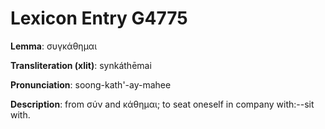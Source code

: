 # Lexicon Entry G4775

**Lemma**: συγκάθημαι

**Transliteration (xlit)**: synkáthēmai

**Pronunciation**: soong-kath'-ay-mahee

**Description**:
from σύν and κάθημαι; to seat oneself in company with:--sit with.
